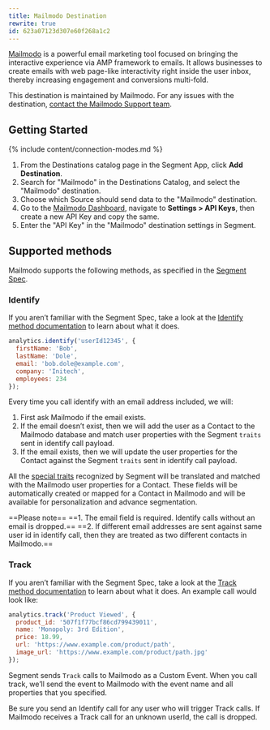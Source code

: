 ```yaml
---
title: Mailmodo Destination
rewrite: true
id: 623a07123d307e60f268a1c2
---
```


[Mailmodo](https://www.mailmodo.com/) is a powerful email marketing tool focused on bringing the interactive experience via AMP framework to emails. It allows businesses to create emails with web page-like interactivity right inside the user inbox, thereby increasing engagement and conversions multi-fold.


This destination is maintained by Mailmodo. For any issues with the destination, [contact the Mailmodo Support team](mailto:help@mailmodo.com).


## Getting Started

{% include content/connection-modes.md %}

1. From the Destinations catalog page in the Segment App, click **Add Destination**.
2. Search for "Mailmodo" in the Destinations Catalog, and select the "Mailmodo" destination.
3. Choose which Source should send data to the "Mailmodo" destination.
4. Go to the [Mailmodo Dashboard](https://manage.mailmodo.com/app/dashboard), navigate to **Settings > API Keys**, then create a new API Key and copy the same.
5. Enter the "API Key" in the "Mailmodo" destination settings in Segment.


## Supported methods

Mailmodo supports the following methods, as specified in the [Segment Spec](/docs/connections/spec).

### Identify

If you aren’t familiar with the Segment Spec, take a look at the [Identify method documentation](/docs/connections/spec/identify) to learn about what it does.

```js
analytics.identify('userId12345', {
  firstName: 'Bob',
  lastName: 'Dole',
  email: 'bob.dole@example.com',
  company: 'Initech',
  employees: 234
});
```

Every time you call identify with an email address included, we will:
1.	First ask Mailmodo if the email exists.
2.	If the email doesn’t exist, then we will add the user as a Contact to the Mailmodo database and match user properties with the Segment `traits` sent in identify call payload.
3.	If the email exists, then we will update the user properties for the Contact against the Segment `traits` sent in identify call payload.

All the [special traits](https://segment.com/docs/connections/spec/identify#traits) recognized by Segment will be translated and matched with the Mailmodo user properties for a Contact. These fields will be automatically created or mapped for a Contact in Mailmodo and will be available for personalization and advance segmentation.

==Please note==
==1. The email field is required. Identify calls without an email is dropped.==
==2. If different email addresses are sent against same user id in identify call, then they are treated as two different contacts in Mailmodo.==

### Track
If you aren’t familiar with the Segment Spec, take a look at the [Track method documentation](/docs/connections/spec/track) to learn about what it does. An example call would look like:

```js
analytics.track('Product Viewed', {
  product_id: '507f1f77bcf86cd799439011',
  name: 'Monopoly: 3rd Edition',
  price: 18.99,
  url: 'https://www.example.com/product/path',
  image_url: 'https://www.example.com/product/path.jpg'
});
```
Segment sends `Track` calls to Mailmodo as a Custom Event. When you call  track, we’ll send the event to Mailmodo with the event name and all properties that you specified.

Be sure you send an Identify call for any user who will trigger Track calls. If Mailmodo receives a Track call for an unknown userId, the call is dropped.
